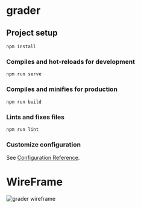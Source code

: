 # grader

## Project setup

```
npm install
```

### Compiles and hot-reloads for development

```
npm run serve
```

### Compiles and minifies for production

```
npm run build
```

### Lints and fixes files

```
npm run lint
```

### Customize configuration

See [Configuration Reference](https://cli.vuejs.org/config/).

# WireFrame
![grader wireframe](https://user-images.githubusercontent.com/54861487/84236237-f832dd00-ab14-11ea-83e6-623e20b90c7e.png)
